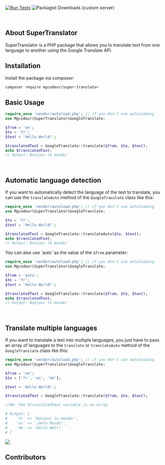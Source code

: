 [![Run Tests](https://github.com/mgcodeur/php-super-translator/actions/workflows/test.yml/badge.svg)](https://github.com/mgcodeur/php-super-translator/actions/workflows/test.yml)
![Packagist Downloads (custom server)](https://img.shields.io/packagist/dt/mgcodeur/super-translator?style=flat-square&logo=packagist&logoColor=white&labelColor=blue&color=orange)

<br/>

## About SuperTranslator

SuperTranslator is a PHP package that allows you to translate text from one language to another using the Google Translate API.
<br/>

## Installation

Install the package via composer:

```bash
composer require mgcodeur/super-translator
```

## Basic Usage

``` php
require_once 'vendor/autoload.php'; // if you don't use autoloading
use Mgcodeur\SuperTranslator\GoogleTranslate;

$from = 'en';
$to = 'fr';
$text = 'Hello World!';

$translatedText = GoogleTranslate::translate($from, $to, $text);
echo $translatedText;
// Output: Bonjour le monde!
```
<br/>

## Automatic language detection

If you want to automatically detect the language of the text to translate, you can use the `translateAuto` method of the `GoogleTranslate` class like this:

``` php
require_once 'vendor/autoload.php'; // if you don't use autoloading
use Mgcodeur\SuperTranslator\GoogleTranslate;

$to = 'fr';
$text = 'Hello World!';

$translatedText = GoogleTranslate::translateAuto($to, $text);
echo $translatedText;
// Output: Bonjour le monde!
```

You can alse use 'auto' as the value of the `$from` parameter:

``` php
require_once 'vendor/autoload.php'; // if you don't use autoloading
use Mgcodeur\SuperTranslator\GoogleTranslate;

$from = 'auto';
$to = 'fr';
$text = 'Hello World!';

$translatedText = GoogleTranslate::translate($from, $to, $text);
echo $translatedText;
// Output: Bonjour le monde!
```
<br/>

## Translate multiple languages

If you want to translate a text into multiple languages, you just have to pass an array of languages to the `translate` or `translateAuto` method of the `GoogleTranslate` class like this:

``` php
require_once 'vendor/autoload.php'; // if you don't use autoloading
use Mgcodeur\SuperTranslator\GoogleTranslate;

$from = 'en';
$to = ['fr', 'es', 'de'];

$text = 'Hello World!';

$translatedText = GoogleTranslate::translate($from, $to, $text);

//Nb: the $translatedText variable is an array

# Output: [
#    'fr' => 'Bonjour le monde!',
#    'es' => '¡Hola Mundo!',
#    'de' => 'Hallo Welt!'
# ]
```

<div>
    <a href="https://buymeacoffee.com/mgcodeur">
        <img src="https://img.buymeacoffee.com/button-api/?text=Buy%20me%20a%20coffee&emoji=&slug=mgcodeur&button_colour=FF5F5F&font_colour=ffffff&font_family=Poppins&outline_colour=000000&coffee_colour=FFDD00"/>
    </a>
</div>

## Contributors

<!-- ALL-CONTRIBUTORS-LIST:START - Do not remove or modify this section -->
<!-- prettier-ignore-start -->
<!-- markdownlint-disable -->

<!-- markdownlint-restore -->
<!-- prettier-ignore-end -->

<!-- ALL-CONTRIBUTORS-LIST:END --